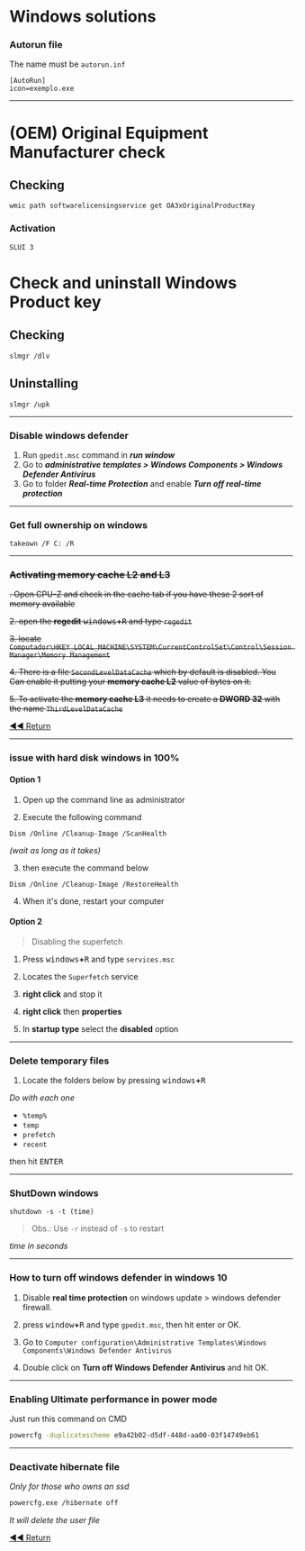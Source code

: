 # Windows solutions

### Autorun file
The name must be `autorun.inf`
```batch
[AutoRun]
icon=exemplo.exe
```
---
# (OEM) Original Equipment Manufacturer check

## Checking
```batch
wmic path softwarelicensingservice get OA3xOriginalProductKey
```
### Activation
```batch
SLUI 3
```

# Check and uninstall Windows Product key

## Checking
```batch
slmgr /dlv
```

## Uninstalling
```batch
slmgr /upk
```

---

### Disable windows defender

1. Run `gpedit.msc` command in **_run window_**
2. Go to **_administrative templates > Windows Components > Windows Defender Antivirus_**
3. Go to folder **_Real-time Protection_** and enable **_Turn off real-time protection_**
---

### Get full ownership on windows
```batch
takeown /F C: /R
```

---

### ~~Activating memory cache L2 and L3~~

~~. Open CPU-Z and check in the cache tab if you have these 2 sort of memory available~~

~~2. open the **regedit** <kbd>windows</kbd>**+**<kbd>R</kbd> and type `regedit`~~

~~3. locate `Computador\HKEY_LOCAL_MACHINE\SYSTEM\CurrentControlSet\Control\Session Manager\Memory Management`~~

~~4. There is a file `SecondLevelDataCache` which by default is disabled. You Can enable it putting your **memory cache L2** value of bytes on it.~~

~~5. To activate the **memory cache L3** it needs to create a **DWORD 32** with the name `ThirdLevelDataCache`~~

[◀◀ Return](readme.md#menu)

---

### issue with hard disk windows in 100%
#### Option 1

1. Open up the command line as administrator

2. Execute the following command
```batch
Dism /Online /Cleanup-Image /ScanHealth
```

*(wait as long as it takes)*

3. then execute the command below
```batch
Dism /Online /Cleanup-Image /RestoreHealth
```

4. When it's done, restart your computer

#### Option 2
> Disabling the superfetch

1. Press <kbd>windows</kbd>**+**<kbd>R</kbd> and type `services.msc`

2. Locates the `Superfetch` service

3. **right click** and stop it

4. **right click** then **properties**

5. In **startup type** select the **disabled** option

---

### Delete temporary files
1. Locate the folders below by pressing <kbd>windows</kbd>**+**<kbd>R</kbd>

*Do with each one*
- `%temp%`
- `temp`
- `prefetch`
- `recent`

then hit <kbd>ENTER</kbd>

---

### ShutDown windows

```batch
shutdown -s -t (time)
```
> Obs.: Use `-r` instead of `-s` to restart

*time in seconds*

---

### How to turn off windows defender in windows 10

1. Disable **real time protection** on windows update > windows defender firewall.

2. press <kbd>window</kbd>**+**<kbd>R</kbd> and type `gpedit.msc`, then hit enter or OK.

3. Go to `Computer configuration\Administrative Templates\Windows Components\Windows Defender Antivirus`

4. Double click on **Turn off Windows Defender Antivirus** and hit OK.

---

### Enabling Ultimate performance in power mode

Just run this command on CMD

```bash
powercfg -duplicatescheme e9a42b02-d5df-448d-aa00-03f14749eb61
```

---

### Deactivate hibernate file

_Only for those who owns an ssd_
```bash
powercfg.exe /hibernate off
```
_It will delete the user file_

[◀◀ Return](readme.md)
